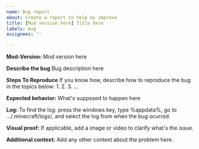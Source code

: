 ```yaml
---
name: Bug report
about: Create a report to help us improve
title: [Mod version here] Title here
labels: bug
assignees: ''

---
```


**Mod-Version:** 
Mod version here

**Describe the bug**
Bug description here 

**Steps To Reproduce**
If you know how, describe how to reproduce the bug in the topics below:
1. 
2. 
3. 
...

**Expected behavior:**
What's supposed to happen here

**Log:**
To find the log: press the windows key, type %appdata%, go to .../.minecraft/logs/, and select the log from when the bug ocurred.

**Visual proof:**
If applicable, add a image or video to clarify what's the issue.

**Additional context:**
Add any other context about the problem here.
